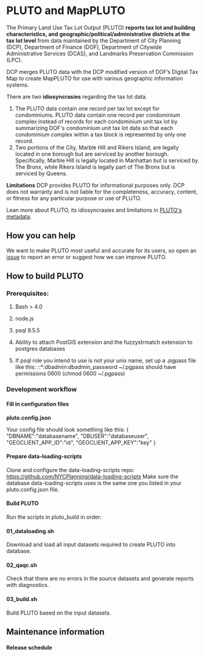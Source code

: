 # PLUTO and MapPLUTO

The Primary Land Use Tax Lot Output (PLUTO) **reports tax lot and building characteristics, and geographic/political/administrative districts at the tax lot level** from data maintained by the Department of City Planning (DCP), Department of Finance (DOF), Department of Citywide Administrative Services (DCAS), and Landmarks Preservation Commission (LPC).

DCP merges PLUTO data with the DCP modified version of DOF’s Digital Tax Map to create MapPLUTO for use with various geographic information systems.

There are two **idiosyncrasies** regarding the tax lot data. 
1. The PLUTO data contain one record per tax lot except for condominiums. PLUTO data contain one record per condominium complex instead of records for each condominium unit tax lot by summarizing DOF's condominium unit tax lot data so that each condominium complex within a tax block is represented by only one record.
2. Two portions of the City, Marble Hill and Rikers Island, are legally located in one borough but are serviced by another borough. Specifically, Marble Hill is legally located in Manhattan but is serviced by The Bronx, while Rikers Island is legally part of The Bronx but is serviced by Queens.

**Limitations**
DCP provides PLUTO for informational purposes only. DCP does not warranty and is not liable for the completeness, accuracy, content, or fitness for any particular purpose or use of PLUTO.

Lean more about PLUTO, its idiosyncrasies and limitations in [PLUTO's metadata](https://www1.nyc.gov/assets/planning/download/pdf/data-maps/open-data/plutolayout.pdf?r=17v11a).

## How you can help

We want to make PLUTO most useful and accurate for its users, so open an [issue](https://github.com/NYCPlanning/db-pluto/issues) to report an error or suggest how we can improve PLUTO.

## How to build PLUTO

### Prerequisites:

1. Bash > 4.0

2. node.js

3. psql 9.5.5

4. Ability to attach PostGIS extension and the fuzzystrmatch extension to postgres databases
   
5. If psql role you intend to use is not your unix name, set up a .pgpass file like this:
    *:*:*:dbadmin:dbadmin_password
    ~/.pgpass should have permissions 0600 (chmod 0600 ~/.pgpass)


### Development workflow

#### Fill in configuration files

**pluto.config.json**

Your config file should look something like this:
{
"DBNAME":"databasename",
"DBUSER":"databaseuser",
"GEOCLIENT_APP_ID":"id",
"GEOCLIENT_APP_KEY":"key"
}

#### Prepare data-loading-scripts

Clone and configure the data-loading-scripts repo: https://github.com/NYCPlanning/data-loading-scripts 
Make sure the database data-loading-scripts uses is the same one you listed in your pluto.config.json file.

#### Build PLUTO

Run the scripts in pluto_build in order:

#### 01_dataloading.sh

Download and load all input datasets required to create PLUTO into database.

#### 02_qaqc.sh

Check that there are no errors in the source datasets and generate reports with diagnostics.

#### 03_build.sh

Build PLUTO based on the input datasets.

## Maintenance information

#### Release schedule